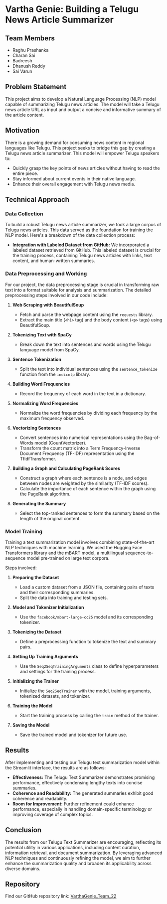 # Vartha Genie: Building a Telugu News Article Summarizer

## Team Members
- Raghu Prashanka
- Charan Sai
- Badreesh
- Dhanush Reddy
- Sai Varun

## Problem Statement
This project aims to develop a Natural Language Processing (NLP) model capable of summarizing Telugu news articles. The model will take a Telugu news article URL as input and output a concise and informative summary of the article content.

## Motivation
There is a growing demand for consuming news content in regional languages like Telugu. This project seeks to bridge this gap by creating a Telugu news article summarizer. This model will empower Telugu speakers to:
- Quickly grasp the key points of news articles without having to read the entire piece.
- Stay informed about current events in their native language.
- Enhance their overall engagement with Telugu news media.

## Technical Approach

### Data Collection
To build a robust Telugu news article summarizer, we took a large corpus of Telugu news articles. This data served as the foundation for training the NLP model. Here's a breakdown of the data collection process:
- **Integration with Labeled Dataset from GitHub:** We incorporated a labeled dataset retrieved from GitHub. This labeled dataset is crucial for the training process, containing Telugu news articles with links, text content, and human-written summaries.

### Data Preprocessing and Working
For our project, the data preprocessing stage is crucial in transforming raw text into a format suitable for analysis and summarization. The detailed preprocessing steps involved in our code include:

1. **Web Scraping with BeautifulSoup**
   - Fetch and parse the webpage content using the `requests` library.
   - Extract the main title (`<h1>` tag) and the body content (`<p>` tags) using BeautifulSoup.

2. **Tokenizing Text with SpaCy**
   - Break down the text into sentences and words using the Telugu language model from SpaCy.

3. **Sentence Tokenization**
   - Split the text into individual sentences using the `sentence_tokenize` function from the `indicnlp` library.

4. **Building Word Frequencies**
   - Record the frequency of each word in the text in a dictionary.

5. **Normalizing Word Frequencies**
   - Normalize the word frequencies by dividing each frequency by the maximum frequency observed.

6. **Vectorizing Sentences**
   - Convert sentences into numerical representations using the Bag-of-Words model (CountVectorizer).
   - Transform the count matrix into a Term Frequency-Inverse Document Frequency (TF-IDF) representation using the TfidfTransformer.

7. **Building a Graph and Calculating PageRank Scores**
   - Construct a graph where each sentence is a node, and edges between nodes are weighted by the similarity (TF-IDF scores).
   - Calculate the importance of each sentence within the graph using the PageRank algorithm.

8. **Generating the Summary**
   - Select the top-ranked sentences to form the summary based on the length of the original content.

### Model Training
Training a text summarization model involves combining state-of-the-art NLP techniques with machine learning. We used the Hugging Face Transformers library and the mBART model, a multilingual sequence-to-sequence model pre-trained on large text corpora.

Steps involved:
1. **Preparing the Dataset**
   - Load a custom dataset from a JSON file, containing pairs of texts and their corresponding summaries.
   - Split the data into training and testing sets.

2. **Model and Tokenizer Initialization**
   - Use the `facebook/mbart-large-cc25` model and its corresponding tokenizer.

3. **Tokenizing the Dataset**
   - Define a preprocessing function to tokenize the text and summary pairs.

4. **Setting Up Training Arguments**
   - Use the `Seq2SeqTrainingArguments` class to define hyperparameters and settings for the training process.

5. **Initializing the Trainer**
   - Initialize the `Seq2SeqTrainer` with the model, training arguments, tokenized datasets, and tokenizer.

6. **Training the Model**
   - Start the training process by calling the `train` method of the trainer.

7. **Saving the Model**
   - Save the trained model and tokenizer for future use.

## Results
After implementing and testing our Telugu text summarization model within the Streamlit interface, the results are as follows:
- **Effectiveness:** The Telugu Text Summarizer demonstrates promising performance, effectively condensing lengthy texts into concise summaries.
- **Coherence and Readability:** The generated summaries exhibit good coherence and readability.
- **Room for Improvement:** Further refinement could enhance performance, especially in handling domain-specific terminology or improving coverage of complex topics.

## Conclusion
The results from our Telugu Text Summarizer are encouraging, reflecting its potential utility in various applications, including content curation, information retrieval, and document summarization. By leveraging advanced NLP techniques and continuously refining the model, we aim to further enhance the summarization quality and broaden its applicability across diverse domains.

## Repository
Find our GitHub repository link: [VarthaGenie_Team_22](https://github.com/raghu-prashanka/VarthaGenie_Team_22)
